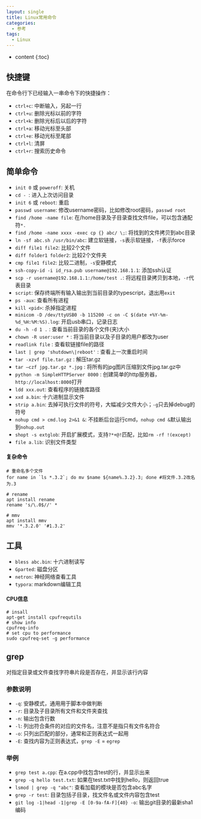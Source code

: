 ```yaml
---
layout: single
title: Linux常用命令
categories:
  - 参考
tags:
  - Linux
---
```


* content
{:toc}

## 快捷键

在命令行下已经输入一串命令下的快捷操作：

* `ctrl+c`: 中断输入，另起一行
* `ctrl+u`: 删除光标以前的字符
* `ctrl+k`: 删除光标后以后的字符
* `ctrl+a`: 移动光标至头部
* `ctrl+e`: 移动光标至尾部
* `ctrl+l`: 清屏
* `ctrl+r`: 搜索历史命令

<!--more-->

## 简单命令

* `init 0` 或 `poweroff`: 关机
* `cd - `: 进入上次访问目录
* `init 6` 或 `reboot`: 重启
* `passwd username`: 修改username密码，比如修改root密码，`passwd root`
* `find /home -name file`: 在/home目录及子目录查找文件file，可以包含通配符`*.`
* `find /home -name xxxx -exec cp {} abc/ \;`: 将找到的文件拷贝到abc目录
* `ln -sf abc.sh /usr/bin/abc`: 建立软链接，`-s`表示软链接，`-f`表示force
* `diff file1 file2`: 比较2个文件
* `diff folder1 folder2`: 比较2个文件夹
* `cmp file1 file2`: 比较二进制，`-s`安静模式
* `ssh-copy-id -i id_rsa.pub username@192.168.1.1`: 添加ssh认证
* `scp -r username@192.168.1.1:/home/test .`: 将远程目录拷贝到本地，`-r`代表目录
* `script`: 保存终端所有输入输出到当前目录的typescript，退出用`exit`
* `ps -aux`: 查看所有进程
* `kill <pid>`: 杀掉指定进程
* `minicom -D /dev/ttyUSB0 -b 115200 -c on -C $(date +%Y-%m-%d_%H:%M:%S).log`: 开启usb串口，记录日志
* `du -h -d 1 .` : 查看当前目录的各个文件(夹)大小
* `chown -R user:user *` : 将当前目录以及子目录的用户都改为user
* `readlink file` : 查看软链接file的路径
* `last | grep 'shutdown\|reboot'` : 查看上一次重启时间
* `tar -xzvf file.tar.gz` : 解压tar.gz
* `tar –czf jpg.tar.gz *.jpg` : 将所有的jpg图片压缩到文件jpg.tar.gz中
* `python -m SimpleHTTPServer 8000` : 创建简单的http服务器，`http://localhost:8000`打开
* `ldd xxx.out`: 查看程序的链接库路径
* `xxd a.bin`: 十六进制显示文件
* `strip a.bin`: 去掉可执行文件的符号，大幅减少文件大小；`-g`只去掉debug的符号
* `nohup cmd > cmd.log 2>&1 &`: 不挂断后台运行cmd，`nohup cmd &`默认输出到`nohup.out`
* `shopt -s extglob`: 开启扩展模式，支持`?*+@!`匹配，比如`rm -rf !(except)`
* `file a.lib`: 识别文件类型

#### 复杂命令

```shell
# 重命名多个文件
for name in `ls *.3.2`; do mv $name ${name%.3.2}.3; done #将文件.3.2改名为.3

# rename
apt install rename
rename 's/\.0$//' *

# mmv
apt install mmv
mmv '*.3.2.0' '#1.3.2'
```

## 工具

* `bless abc.bin`: 十六进制读写
* `Gparted`: 磁盘分区
* `netron`: 神经网络查看工具
* `typora`: markdown编辑工具

#### CPU信息
```shell
# insall
apt-get install cpufrequtils
# show info
cpufreq-info
# set cpu to performance
sudo cpufreq-set -g performance

```

## grep

对指定目录或文件查找字符串片段是否存在，并显示该行内容

### 参数说明

* `-q`: 安静模式，通用用于脚本中做判断
* `-r`: 目录及子目录所有文件和文件夹查找
* `-n`: 输出包含行数
* `-l`: 列出符合条件的对应的文件名，注意不是指只有文件名符合
* `-o`: 只列出匹配的部分，通常和正则表达式一起用
* `-E`: 查找内容为正则表达式，`grep -E` = `egrep`

### 举例

* `grep test a.cpp`: 在a.cpp中找包含test的行，并显示出来
* `grep -q hello test.txt`: 如果在test.txt中找到hello，则返回true
* `lsmod | grep -q "abc"`: 查看加载的模块是否包含abc名字
* `grep -r test`: 目录包括子目录，找文件名或文件内容包含test
* `git log -1|head -1|grep -E [0-9a-fA-F]{40} -o`: 输出git目录的最新sha1编码


